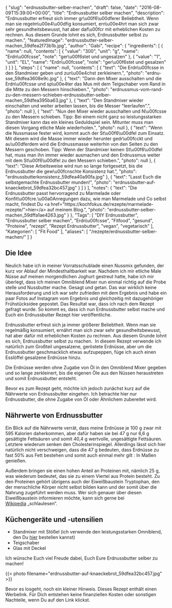 {
    "slug": "erdnussbutter-selber-machen",
    "draft": false,
    "date": "2016-08-09T15:39:00+00:00",
    "title": "Erdnussbutter selber machen",
    "description": "Erdnussbutter erfreut sich immer gr\u00f6\u00dferer Beliebtheit. Wenn man sie regelm\u00e4\u00dfig konsumiert, ern\u00e4hrt man sich zwar sehr gesundheitsbewusst, hat aber daf\u00fcr mit erheblichen Kosten zu rechnen. Aus diesem Grunde lohnt es sich, Erdnussbutter selbst zu machen.",
    "featuredImage": "erdnussbutter-selber-machen_59dfea2f73b1b.jpg",
    "author": "Gabi",
    "recipe": {
        "ingredients": [
            {
                "name": null,
                "contents": [
                    {
                        "value": "300",
                        "unit": "g",
                        "name": "Erdn\u00fcsse",
                        "note": "ger\u00f6stet und ungesalzen"
                    },
                    {
                        "value": "1",
                        "unit": "EL",
                        "name": "Erdn\u00fcsse",
                        "note": "ger\u00f6stet und gesalzen"
                    }
                ]
            }
        ],
        "steps": [
            {
                "name": null,
                "contents": [
                    {
                        "text": "Die Erdn\u00fcsse in den Standmixer geben und zun\u00e4chst zerkleinern.",
                        "photo": "erdnu-sse_59dfea3608e9c.jpg"
                    },
                    {
                        "text": "Dann den Mixer ausschalten und die Erdn\u00fcsse und sp\u00e4ter das Mus mit dem Teigschaber vom Rand in die Mitte zu den Messern hinschieben.",
                        "photo": "erdnussmus-vom-rand-zu-den-messern-schieben-erdnussbutter-selber-machen_59dfea395ba63.jpg"
                    },
                    {
                        "text": "Den Standmixer wieder einschalten und weiter arbeiten lassen, bis die Messer \"leerlaufen\".",
                        "photo": null
                    },
                    {
                        "text": "Nun den Mixer wieder ausschalten und N\u00fcsse zu den Messern schieben. Tipp: Bei einem nicht ganz so leistungsstarken Standmixer kann das ein kleines Geduldspiel sein. Mitunter muss man diesen Vorgang etliche Male wiederholen.",
                        "photo": null
                    },
                    {
                        "text": "Wenn die Nussmasse fester wird, kommt auch der St\u00f6\u00dfel zum Einsatz. Mit diesem wird die Masse immer wieder herunter gedr\u00fcckt und au\u00dferdem wird die Erdnussmasse weiterhin von den Seiten zu den Messern geschoben. Tipp: Wenn der Standmixer keinen St\u00f6\u00dfel hat, muss man ihn immer wieder ausmachen und den Erdnussmus weiter mit dem St\u00f6\u00dfel zu den Messern schieben.",
                        "photo": null
                    },
                    {
                        "text": "Diese Arbeitsweise wird nun so lange fortgesetzt, bis die Erdnussbutter die gew\u00fcnschte Konsistenz hat.",
                        "photo": "erdnussbutterkonsistenz_59dfea40a90fa.jpg"
                    },
                    {
                        "text": "Lasst Euch die selbstgemachte Erdnussbutter munden!",
                        "photo": "erdnussbutter-auf-knaeckebrot_59dfea32bc457.jpg"
                    }
                ]
            }
        ],
        "notes": {
            "text": "Die Erdnussbutter passt hervorragend zu Marmelade oder Konfit\u00fcre.\u00a0Anregungen dazu, wie man Marmelade und Co selbst macht, findest Du <a href=\"https:\/\/kochfokus.de\/rezepte\/marmelade-rezepte\/\">hier<\/a> auf meinem Blog.",
            "photo": "erdnussbutter-selber-machen_59dffa1ae4263.jpg"
        }
    },
    "Tags": [
        "DIY Erdnussbutter",
        "Erdnussbutter selber machen",
        "Erdn\u00fcsse",
        "Fitfood",
        "gesund",
        "Proteine",
        "rezept",
        "Rezept Erdnussbutter",
        "vegan",
        "vegetarisch"
    ],
    "Kategorien": [
        "Fit Food"
    ],
    "aliases": [
        "\/rezepte\/erdnussbutter-selber-machen\/"
    ]
}

## Die Idee

Neulich habe ich in meiner Vorratsschublade einen Nussmix gefunden, der kurz vor Ablauf der Mindesthaltbarkeit war. Nachdem ich mir etliche Male Nüsse auf meinen morgendlichen Joghurt gestreut hatte, habe ich mir überlegt, dass ich meinen Omniblend Mixer nun einmal richtig auf die Probe stelle und Nussbutter mache. Gesagt und getan. Das war wirklich keine Herausforderung und ich war sehr zufrieden mit dem Ergebnis und habe ein paar Fotos auf Instagram vom Ergebnis und gleichzeitig mit dazugehöriger Frühstücksidee gepostet. Das Resultat war, dass ich nach dem Rezept gefragt wurde. So kommt es, dass ich nun Erdnussbutter selbst mache und Euch ein Erdnussbutter Rezept hier veröffentliche.

Erdnussbutter erfreut sich ja immer größerer Beliebtheit. Wenn man sie regelmäßig konsumiert, ernährt man sich zwar sehr gesundheitsbewusst, hat aber dafür mit erheblichen Kosten zu rechnen. Aus diesem Grunde lohnt es sich, Erdnussbutter selbst zu machen.  In diesem Rezept verwende ich natürlich zum Großteil ungesalzene, geröstete Erdnüsse, aber um die Erdnussbutter geschmacklich etwas aufzupeppen, füge ich auch einen Esslöffel gesalzene Erdnüsse hinzu.

Die Erdnüsse werden ohne Zugabe von Öl in den Omniblend Mixer gegeben und so lange zerkleinert, bis die eigenen Öle aus den Nüssen heraustreten und somit Erdnussbutter entsteht.

Bevor es zum Rezept geht, möchte ich jedoch zunächst kurz auf die Nährwerte von Erdnussbutter eingehen. Ich betrachte hier nur Erdnussbutter, die ohne Zugabe von Öl oder Ähnlichem zubereitet wird.

## Nährwerte von Erdnussbutter

Ein Blick auf die Nährwerte verrät, dass meine Erdnüsse je 100 g zwar mit 595 Kalorien daherkommen, aber dafür haben sie bei 47 g nur 6,6 g gesättigte Fettsäuren und somit 40,4 g wertvolle, ungesättigte Fettsäuren. Letztere wiederum senken den Cholesterinspiegel. Allerdings lässt sich hier natürlich nicht verschweigen, dass die 47 g bedeuten, dass Erdnüsse zu fast 50% aus Fett bestehen und somit auch einmal mehr gilt : In Maßen genießen.

Außerdem bringen sie einen hohen Anteil an Proteinen mit, nämlich 25 g, was wiederum bedeutet, das sie zu einem Viertel aus Protein besteht. Zu den Proteinen gehört übrigens auch der Eiweißbaustein Tryptophan, den der menschliche Körper nicht selbst bilden kann und der somit über die Nahrung zugeführt werden muss. Wer sich genauer über diesen Eiweißbaustein informieren möchte, kann sich gerne bei [Wikipedia][1] &#8222;schlaulesen&#8220;.

## Küchengeräte und -utensilien

 * Standmixer mit Stößel (ich verwende den leistungsstarken Omniblend, den Du [hier][2] bestellen kannst)
 * Teigschaber
 * Glas mit Deckel

Ich wünsche Euch viel Freude dabei, Euch Eure Erdnussbutter selber zu machen!

{{< photo filename="erdnussbutter-auf-knaeckebrot_59dfea32bc457.jpg" >}}

 [1]: https://de.wikipedia.org/wiki/Tryptophan
 [2]: http://www.amazon.de/gp/product/B00S3ZKTYG/ref=as_li_tl?ie=UTF8&camp=1638&creative=19454&creativeASIN=B00S3ZKTYG&linkCode=as2&tag=kochfokusde-21

 Bevor es losgeht, noch ein kleiner Hinweis. Dieses Rezept enthält einen Werbelink. Für Dich entstehen keine finanziellen Kosten oder sonstigen Nachteile, wenn Du auf den Link klickst.